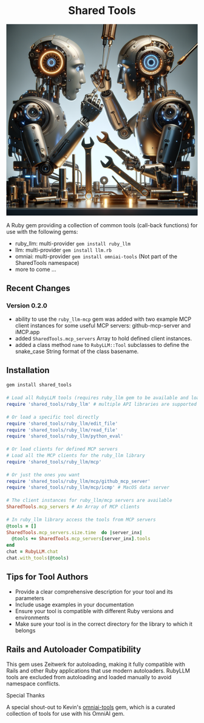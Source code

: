 <div align="center">
  <h1>Shared Tools</h1>
  <img src="images/shared_tools.png" alt="Two Robots sharing the same set of tools.">
</div>

A Ruby gem providing a collection of common tools (call-back functions) for use with the following gems:

- ruby_llm: multi-provider `gem install ruby_llm`
- llm: multi-provider `gem install llm.rb`
- omniai: multi-provider `gem install omniai-tools` (Not part of the SharedTools namespace)
- more to come ...

## Recent Changes

### Version 0.2.0

- ability to use the `ruby_llm-mcp` gem was added with two example MCP client instances for some useful MCP servers: github-mcp-server and iMCP.app
- added `SharedTools.mcp_servers` Array to hold defined client instances.
- added a class method `name` to `RubyLLM::Tool` subclasses to define the snake_case String format of the class basename.

## Installation

```ruby
gem install shared_tools

# Load all RubyLLM tools (requires ruby_llm gem to be available and loaded first)
require 'shared_tools/ruby_llm' # multiple API libraries are supported besides ruby_llm

# Or load a specific tool directly
require 'shared_tools/ruby_llm/edit_file'
require 'shared_tools/ruby_llm/read_file'
require 'shared_tools/ruby_llm/python_eval'

# Or load clients for defined MCP servers
# Load all the MCP clients for the ruby_llm library
require 'shared_tools/ruby_llm/mcp'

# Or just the ones you want
require 'shared_tools/ruby_llm/mcp/github_mcp_server'
require 'shared_tools/ruby_llm/mcp/icmp' # MacOS data server

# The client instances for ruby_llm/mcp servers are available
SharedTools.mcp_servers # An Array of MCP clients

# In ruby_llm library access the tools from MCP servers
@tools = []
SharedTools.mcp_servers.size.time  do |server_inx|
  @tools += SharedTools.mcp_servers[server_inx].tools
end
chat = RubyLLM.chat
chat.with_tools(@tools)
```

## Tips for Tool Authors

- Provide a clear comprehensive description for your tool and its parameters
- Include usage examples in your documentation
- Ensure your tool is compatible with different Ruby versions and environments
- Make sure your tool is in the correct directory for the library to which it belongs

## Rails and Autoloader Compatibility

This gem uses Zeitwerk for autoloading, making it fully compatible with Rails and other Ruby applications that use modern autoloaders. RubyLLM tools are excluded from autoloading and loaded manually to avoid namespace conflicts.


 Special Thanks

A special shout-out to Kevin's [omniai-tools](https://github.com/your-github-url/omniai-tools) gem, which is a curated collection of tools for use with his OmniAI gem.
